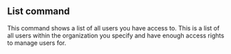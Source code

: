 

## List command

This command shows a list of all users you have access to. This is a list of all users within the organization you specify and have enough access rights to manage users for.

